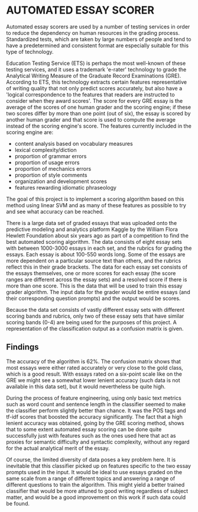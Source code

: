 # AUTOMATED ESSAY SCORER

Automated essay scorers are used by a number of testing services in order to reduce the dependency on human resources in the grading process. Standardized tests, which are taken by large numbers of people and tend to have a predetermined and consistent format are especially suitable for this type of technology.

Education Testing Service (ETS) is perhaps the most well-known of these testing services, and it uses a trademark 'e-rater' technology to grade the Analytical Writing Measure of the Graduate Record Examinations (GRE). According to ETS, this technology extracts certain features representative of writing quality that not only predict scores accurately, but also have a 'logical correspondence to the features that readers are instructed to consider when they award scores'. The score for every GRE essay is the average of the scores of one human grader and the scoring engine; if these two scores differ by more than one point (out of six), the essay is scored by another human grader and that score is used to compute the average instead of the scoring engine's score. The features currently included in the scoring engine are:

- content analysis based on vocabulary measures
- lexical complexity/diction
- proportion of grammar errors
- proportion of usage errors
- proportion of mechanics errors
- proportion of style comments
- organization and development scores
- features rewarding idiomatic phraseology

The goal of this project is to implement a scoring algorithm based on this method using linear SVM and as many of these features as possible to try and see what accuracy can be reached.

There is a large data set of graded essays that was uploaded onto the predictive modeling and analytics platform Kaggle by the William Flora Hewlett Foundation about six years ago as part of a competition to find the best automated scoring algorithm. The data consists of eight essay sets with between 1000-3000 essays in each set, and the rubrics for grading the essays. Each essay is about 100-550 words long. Some of the essays are more dependent on a particular source text than others, and the rubrics reflect this in their grade brackets. The data for each essay set consists of the essays themselves, one or more scores for each essay (the score ranges are different across the essay sets) and a resolved score if there is more than one score. This is the data that will be used to train this essay grader algorithm. The input data for the grader would be entire essays (and their corresponding question prompts) and the output would be scores.

Because the data set consists of vastly different essay sets with different scoring bands and rubrics, only two of these essay sets that have similar scoring bands (0-4) are being used for the purposes of this project. A representation of the classification output as a confusion matrix is given.

## Findings

The accuracy of the algorithm is 62%. The confusion matrix shows that most essays were either rated accurately or very close to the gold class, which is a good result. With essays rated on a six-point scale like on the GRE we might see a somewhat lower lenient accuracy (such data is not available in this data set), but it would nevertheless be quite high.

During the process of feature engineering, using only basic text metrics such as word count and sentence length in the classifier seemed to make the classifier perform slightly better than chance. It was the POS tags and tf-idf scores that boosted the accuracy significantly. The fact that a high lenient accuracy was obtained, going by the GRE scoring method, shows that to some extent automated essay scoring can be done quite successfully just with features such as the ones used here that act as proxies for semantic difficulty and syntactic complexity, without any regard for the actual analytical merit of the essay.

Of course, the limited diversity of data poses a key problem here. It is inevitable that this classifier picked up on features specific to the two essay prompts used in the input. It would be ideal to use essays graded on the same scale from a range of different topics and answering a range of different questions to train the algorithm. This might yield a better trained classifier that would be more attuned to good writing regardless of subject matter, and would be a good improvement on this work if such data could be found.
